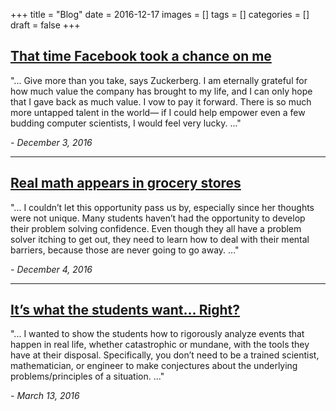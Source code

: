 +++
title = "Blog"
date = 2016-12-17
images = []
tags = []
categories = []
draft = false
+++

## [That time Facebook took a chance on me](https://medium.com/@josehdz/that-time-facebook-took-a-chance-on-me-f165ef741ecc)

"... Give more than you take, says Zuckerberg. I am eternally grateful for how much value the company has brought to my life, and I can only hope that I gave back as much value. I vow to pay it forward. There is so much more untapped talent in the world— if I could help empower even a few budding computer scientists, I would feel very lucky. ..."

*\- December 3, 2016*

---

## [Real math appears in grocery stores](https://medium.com/@josehdz/real-math-transcends-times-tables-93d14d1c62cf)

"... I couldn’t let this opportunity pass us by, especially since her thoughts were not unique. Many students haven’t had the opportunity to develop their problem solving confidence. Even though they all have a problem solver itching to get out, they need to learn how to deal with their mental barriers, because those are never going to go away. ..."

*\- December 4, 2016*

---

## [It’s what the students want… Right?](https://medium.com/@josehdz/it-s-what-the-kids-want-right-38a3839763b1#.gdqo8vs3r)

"... I wanted to show the students how to rigorously analyze events that happen in real life, whether catastrophic or mundane, with the tools they have at their disposal. Specifically, you don’t need to be a trained scientist, mathematician, or engineer to make conjectures about the underlying problems/principles of a situation. ..."

*\- March 13, 2016*